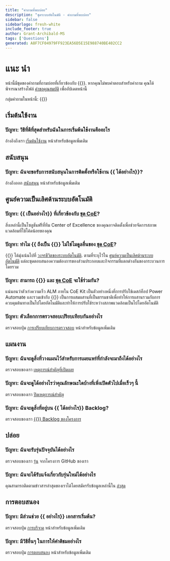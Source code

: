 ```yaml
---
title: "คําถามที่พบบ่อย"
description: "ชุดระบบอัตโนมัติ - คําถามที่พบบ่อย"
sidebar: false
sidebarlogo: fresh-white
include_footer: true
author: Grant-Archibald-MS
tags: ['Questions']
generated: A8F7CF04979FF923EA56D5E15E988740BE402CC2
---
```


# แนะ นำ

หน้านี้มีชุดของคําถามที่ถามบ่อยที่เกี่ยวข้องกับ {{<product-name>}}. หากคุณไม่พบคําตอบสําหรับคําถาม คุณได้พิจารณาสร้างไฟล์ [คําขอคุณสมบัติ](https://github.com/microsoft/powercat-automation-kit/issues/new/choose) เพื่ออัปเดตหน้านี้

กลุ่มคําถามในหน้านี้:
{{<toc>}}

## เริ่มต้นใช้งาน

### **ปัญหา:** วิธีที่ดีที่สุดสําหรับฉันในการเริ่มต้นใช้งานคืออะไร

อ้างอิงถึงเรา [เริ่มต้นใช้งาน](/th/get-started) หน้าสําหรับข้อมูลเพิ่มเติม

## สนับสนุน

### **ปัญหา:** ฉันจะขอรับการสนับสนุนในการติดตั้งหรือใช้งาน {{ ได้อย่างไร<product-name>}}?

อ้างถึงออก [สนับสนุน](/th/support) หน้าสําหรับข้อมูลเพิ่มเติม

## ศูนย์ความเป็นเลิศด้านระบบอัตโนมัติ

### **ปัญหา:** {{ เป็นอย่างไร<product-name>}} ที่เกี่ยวข้องกับ [ชุด CoE](https://learn.microsoft.com/power-platform/guidance/coe/starter-kit)?

สิ่งเหล่านี้เป็นโซลูชันฟรีที่ทีม Center of Excellence ของคุณอาจติดตั้งเพื่อช่วยจัดการสภาพแวดล้อมที่ใช้โค้ดน้อยของคุณ

### **ปัญหา:** ทําไม {{ ถึงเป็น {{<product-name>}} ไม่ใช่โมดูลอื่นของ [ชุด CoE](https://learn.microsoft.com/power-platform/guidance/coe/starter-kit)?

{{<product-name>}} ได้มุ่งเน้นไปที่ [วงจรชีวิตของระบบอัตโนมัติ](https://learn.microsoft.com/power-automate/guidance/automation-kit/overview/automation-coe-strategy#automation-lifecycle). ตามที่ระบุไว้ใน [ศูนย์ความเป็นเลิศด้านระบบอัตโนมัติ](https://learn.microsoft.com/power-automate/guidance/automation-kit/overview/automation-coe-strategy#automation-center-of-excellence) แต่ละชุดตอบสนองความต้องการของส่วนประกอบและกิจกรรมที่แตกต่างกันของกระบวนการโดยรวม

### **ปัญหา:** สามารถ {{<product-name>}} และ [ชุด CoE](https://learn.microsoft.com/power-platform/guidance/coe/starter-kit) จะใช้ร่วมกัน?

แน่นอนว่าตัวเร่งความเร็ว ALM ภายใน CoE Kit เป็นตัวอย่างหนึ่งที่การปรับใช้เดสก์ท็อป Power Automate และรวมเข้ากับ {{<product-name>}} เป็นการผสมผสานที่เป็นธรรมชาติเพื่อทําให้การผสานรวมกับการควบคุมต้นทางเป็นไปโดยอัตโนมัติและทําให้การปรับใช้ระหว่างสภาพแวดล้อมเป็นไปโดยอัตโนมัติ

### **ปัญหา:** ตัวเลือกการตรวจสอบเปรียบเทียบกันอย่างไร

ตรวจสอบปุ่ม [การเปรียบเทียบการตรวจสอบ](/th/monitoring-compare) หน้าสําหรับข้อมูลเพิ่มเติม

## แผนงาน

### **ปัญหา:** ฉันจะดูสิ่งที่วางแผนไว้สําหรับการเผยแพร่ที่กําลังจะมาถึงได้อย่างไร

ตรวจสอบของเรา [เหตุการณ์สําคัญที่เปิดเผย](https://github.com/microsoft/powercat-automation-kit/milestones?state=open)

### **ปัญหา:** ฉันจะดูได้อย่างไรว่าคุณลักษณะใดบ้างที่เพิ่งเปิดตัวไปเมื่อเร็วๆ นี้

ตรวจสอบของเรา [ปิดเหตุการณ์สําคัญ](https://github.com/microsoft/powercat-automation-kit/milestones?state=closed)

### **ปัญหา:** ฉันจะดูสิ่งที่อยู่บน {{ ได้อย่างไร<product-name>}} Backlog?

ตรวจสอบของเรา [{{<product-name>}} Backlog ของโครงการ](https://aka.ms/ak4pp/backlog)

## ปล่อย

### **ปัญหา:** ฉันจะรับรุ่นปัจจุบันได้อย่างไร

ตรวจสอบของเรา [รุ่น](https://github.com/microsoft/powercat-automation-kit/releases) จากโครงการ GitHub ของเรา

### **ปัญหา:** ฉันจะได้รับแจ้งเกี่ยวกับรุ่นใหม่ได้อย่างไร

คุณสามารถติดตามข่าวสารล่าสุดของเราได้โดยสมัครรับข้อมูลเหล่านี้ใน [ล่าสุด](https://github.com/microsoft/powercat-automation-kit#latest-release)

## การตอบสนอง

### **ปัญหา:** มีส่วนช่วย {{ อย่างไร<product-name>}} เอกสารเริ่มต้น?

ตรวจสอบปุ่ม [การบริจาค](/th/contribution) หน้าสําหรับข้อมูลเพิ่มเติม

### **ปัญหา:** มีวิธีอื่นๆ ในการให้คําติชมอย่างไร

ตรวจสอบปุ่ม [การตอบสนอง](/th/contribution/feedback) หน้าสําหรับข้อมูลเพิ่มเติม

